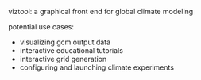 viztool: a graphical front end for global climate modeling

potential use cases:
* visualizing gcm output data
* interactive educational tutorials
* interactive grid generation
* configuring and launching climate experiments


